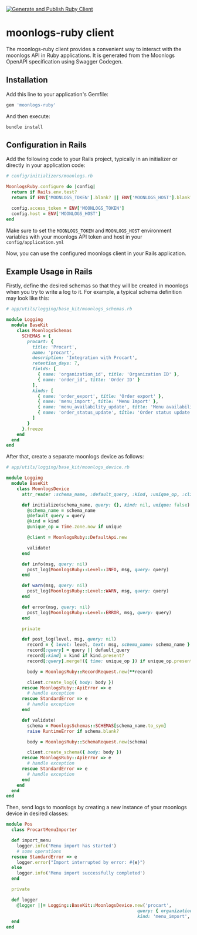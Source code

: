 [![Generate and Publish Ruby Client](https://github.com/pijng/moonlogs-ruby/actions/workflows/release.yml/badge.svg)](https://github.com/pijng/moonlogs-ruby/actions/workflows/release.yml)


# moonlogs-ruby client

The moonlogs-ruby client provides a convenient way to interact with the moonlogs API in Ruby applications. It is generated from the Moonlogs OpenAPI specification using Swagger Codegen.

## Installation

Add this line to your application's Gemfile:

```ruby
gem 'moonlogs-ruby'
```

And then execute:

```shell
bundle install
```

## Configuration in Rails

Add the following code to your Rails project, typically in an initializer or directly in your application code:

```ruby
# config/initializers/moonlogs.rb

MoonlogsRuby.configure do |config|
  return if Rails.env.test?
  return if ENV['MOONLOGS_TOKEN'].blank? || ENV['MOONLOGS_HOST'].blank?

  config.access_token = ENV['MOONLOGS_TOKEN']
  config.host = ENV['MOONLOGS_HOST']
end
```

Make sure to set the `MOONLOGS_TOKEN` and `MOONLOGS_HOST` environment variables with your moonlogs API token and host in your `config/application.yml`

Now, you can use the configured moonlogs client in your Rails application.

## Example Usage in Rails

Firstly, define the desired schemas so that they will be created in moonlogs when you try to write a log to it. For example, a typical schema definition may look like this:

```ruby
# app/utils/logging/base_kit/moonlogs_schemas.rb

module Logging
  module BaseKit
    class MoonlogsSchemas
      SCHEMAS = {
        procart: {
          title: 'Procart',
          name: 'procart',
          description: 'Integration with Procart',
          retention_days: 7,
          fields: [
            { name: 'organization_id', title: 'Organization ID' },
            { name: 'order_id', title: 'Order ID' }
          ],
          kinds: [
            { name: 'order_export', title: 'Order export' },
            { name: 'menu_import', title: 'Menu Import' },
            { name: 'menu_availability_update', title: 'Menu availability update' },
            { name: 'order_status_update', title: 'Order status update' }
          ]
        }
      }.freeze
    end
  end
end
```

After that, create a separate moonlogs device as follows:

```ruby
# app/utils/logging/base_kit/moonlogs_device.rb

module Logging
  module BaseKit
    class MoonlogsDevice
      attr_reader :schema_name, :default_query, :kind, :unique_op, :client

      def initialize(schema_name, query: {}, kind: nil, unique: false)
        @schema_name = schema_name
        @default_query = query
        @kind = kind
        @unique_op = Time.zone.now if unique

        @client = MoonlogsRuby::DefaultApi.new

        validate!
      end

      def info(msg, query: nil)
        post_log(MoonlogsRuby::Level::INFO, msg, query: query)
      end

      def warn(msg, query: nil)
        post_log(MoonlogsRuby::Level::WARN, msg, query: query)
      end

      def error(msg, query: nil)
        post_log(MoonlogsRuby::Level::ERROR, msg, query: query)
      end

      private

      def post_log(level, msg, query: nil)
        record = { level: level, text: msg, schema_name: schema_name }
        record[:query] = query || default_query
        record[:kind] = kind if kind.present?
        record[:query].merge!({ time: unique_op }) if unique_op.present?

        body = MoonlogsRuby::RecordRequest.new(**record)

        client.create_log({ body: body })
      rescue MoonlogsRuby::ApiError => e
        # handle exception
      rescue StandardError => e
        # handle exception
      end

      def validate!
        schema = MoonlogsSchemas::SCHEMAS[schema_name.to_sym]
        raise RuntimeError if schema.blank?

        body = MoonlogsRuby::SchemaRequest.new(schema)

        client.create_schema({ body: body })
      rescue MoonlogsRuby::ApiError => e
        # handle exception
      rescue StandardError => e
        # handle exception
      end
    end
  end
end
```

Then, send logs to moonlogs by creating a new instance of your moonlogs device in desired classes:

```ruby
module Pos
  class ProcartMenuImporter

  def import_menu
    logger.info('Menu import has started')
    # some operations
  rescue StandardError => e
    logger.error("Import interrupted by error: #{e}")
  else
    logger.info('Menu import successfully completed')
  end

  private

  def logger
    @logger ||= Logging::BaseKit::MoonlogsDevice.new('procart',
                                                  query: { organization_id: organization.id },
                                                  kind: 'menu_import', unique: true)
  end
end
```